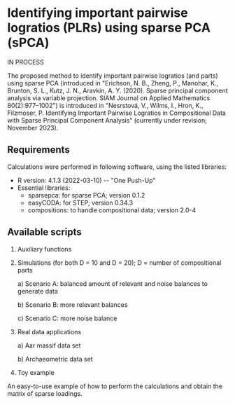 # Identifying important pairwise logratios (PLRs) using sparse PCA (sPCA)

IN PROCESS

The proposed method to identify important pairwise logratios (and parts) using sparse PCA (introduced in "Erichson, N. B., Zheng, P., Manohar, K., Brunton, S. L., Kutz, J. N., Aravkin, A. Y. (2020). Sparse principal component analysis via variable projection. SIAM Journal on Applied Mathematics 80(2):977–1002") is introduced in "Nesrstová, V., Wilms, I., Hron, K., Filzmoser, P. Identifying Important Pairwise Logratios in Compositional Data with Sparse Principal Component Analysis" (currently under revision; November 2023).

## Requirements
Calculations were performed in following software, using the listed libraries:
- R version: 4.1.3 (2022-03-10) -- "One Push-Up"
- Essential libraries:
    - sparsepca: for sparse PCA; version 0.1.2
    - easyCODA: for STEP; version 0.34.3
    - compositions: to handle compositional data; version 2.0-4

## Available scripts
1. Auxiliary functions
2. Simulations (for both D = 10 and D = 20); D = number of compositional parts

   a) Scenario A: balanced amount of relevant and noise balances to generate data

   b) Scenario B: more relevant balances 

   c) Scenario C: more noise balance
4. Real data applications

   a) Aar massif data set

   b) Archaeometric data set
6. Toy example

An easy-to-use example of how to perform the calculations and obtain the matrix of sparse loadings.
